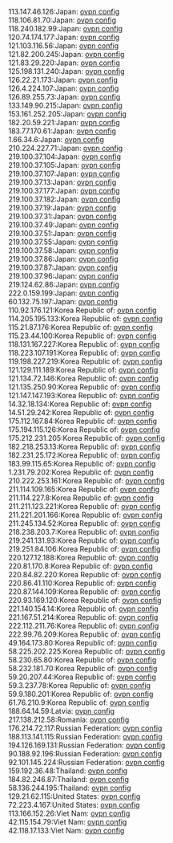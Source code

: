 113.147.46.126:Japan: [ovpn config](vpn/113_147_46_126.ovpn)  
118.106.81.70:Japan: [ovpn config](vpn/118_106_81_70.ovpn)  
118.240.182.99:Japan: [ovpn config](vpn/118_240_182_99.ovpn)  
120.74.174.177:Japan: [ovpn config](vpn/120_74_174_177.ovpn)  
121.103.116.56:Japan: [ovpn config](vpn/121_103_116_56.ovpn)  
121.82.200.245:Japan: [ovpn config](vpn/121_82_200_245.ovpn)  
121.83.29.220:Japan: [ovpn config](vpn/121_83_29_220.ovpn)  
125.198.131.240:Japan: [ovpn config](vpn/125_198_131_240.ovpn)  
126.22.21.173:Japan: [ovpn config](vpn/126_22_21_173.ovpn)  
126.4.224.107:Japan: [ovpn config](vpn/126_4_224_107.ovpn)  
126.89.255.73:Japan: [ovpn config](vpn/126_89_255_73.ovpn)  
133.149.90.215:Japan: [ovpn config](vpn/133_149_90_215.ovpn)  
153.161.252.205:Japan: [ovpn config](vpn/153_161_252_205.ovpn)  
182.20.59.221:Japan: [ovpn config](vpn/182_20_59_221.ovpn)  
183.77.170.61:Japan: [ovpn config](vpn/183_77_170_61.ovpn)  
1.66.34.6:Japan: [ovpn config](vpn/1_66_34_6.ovpn)  
210.224.227.71:Japan: [ovpn config](vpn/210_224_227_71.ovpn)  
219.100.37.104:Japan: [ovpn config](vpn/219_100_37_104.ovpn)  
219.100.37.105:Japan: [ovpn config](vpn/219_100_37_105.ovpn)  
219.100.37.107:Japan: [ovpn config](vpn/219_100_37_107.ovpn)  
219.100.37.13:Japan: [ovpn config](vpn/219_100_37_13.ovpn)  
219.100.37.177:Japan: [ovpn config](vpn/219_100_37_177.ovpn)  
219.100.37.182:Japan: [ovpn config](vpn/219_100_37_182.ovpn)  
219.100.37.19:Japan: [ovpn config](vpn/219_100_37_19.ovpn)  
219.100.37.31:Japan: [ovpn config](vpn/219_100_37_31.ovpn)  
219.100.37.49:Japan: [ovpn config](vpn/219_100_37_49.ovpn)  
219.100.37.51:Japan: [ovpn config](vpn/219_100_37_51.ovpn)  
219.100.37.55:Japan: [ovpn config](vpn/219_100_37_55.ovpn)  
219.100.37.58:Japan: [ovpn config](vpn/219_100_37_58.ovpn)  
219.100.37.86:Japan: [ovpn config](vpn/219_100_37_86.ovpn)  
219.100.37.87:Japan: [ovpn config](vpn/219_100_37_87.ovpn)  
219.100.37.96:Japan: [ovpn config](vpn/219_100_37_96.ovpn)  
219.124.62.86:Japan: [ovpn config](vpn/219_124_62_86.ovpn)  
222.0.159.199:Japan: [ovpn config](vpn/222_0_159_199.ovpn)  
60.132.75.197:Japan: [ovpn config](vpn/60_132_75_197.ovpn)  
110.92.176.121:Korea Republic of: [ovpn config](vpn/110_92_176_121.ovpn)  
114.205.195.133:Korea Republic of: [ovpn config](vpn/114_205_195_133.ovpn)  
115.21.87.176:Korea Republic of: [ovpn config](vpn/115_21_87_176.ovpn)  
115.23.44.100:Korea Republic of: [ovpn config](vpn/115_23_44_100.ovpn)  
118.131.167.227:Korea Republic of: [ovpn config](vpn/118_131_167_227.ovpn)  
118.223.107.191:Korea Republic of: [ovpn config](vpn/118_223_107_191.ovpn)  
119.198.227.219:Korea Republic of: [ovpn config](vpn/119_198_227_219.ovpn)  
121.129.111.189:Korea Republic of: [ovpn config](vpn/121_129_111_189.ovpn)  
121.134.72.146:Korea Republic of: [ovpn config](vpn/121_134_72_146.ovpn)  
121.135.250.90:Korea Republic of: [ovpn config](vpn/121_135_250_90.ovpn)  
121.147.147.193:Korea Republic of: [ovpn config](vpn/121_147_147_193.ovpn)  
14.32.18.134:Korea Republic of: [ovpn config](vpn/14_32_18_134.ovpn)  
14.51.29.242:Korea Republic of: [ovpn config](vpn/14_51_29_242.ovpn)  
175.112.167.84:Korea Republic of: [ovpn config](vpn/175_112_167_84.ovpn)  
175.194.115.126:Korea Republic of: [ovpn config](vpn/175_194_115_126.ovpn)  
175.212.231.205:Korea Republic of: [ovpn config](vpn/175_212_231_205.ovpn)  
182.218.253.13:Korea Republic of: [ovpn config](vpn/182_218_253_13.ovpn)  
182.231.25.172:Korea Republic of: [ovpn config](vpn/182_231_25_172.ovpn)  
183.99.115.65:Korea Republic of: [ovpn config](vpn/183_99_115_65.ovpn)  
1.231.79.202:Korea Republic of: [ovpn config](vpn/1_231_79_202.ovpn)  
210.222.253.161:Korea Republic of: [ovpn config](vpn/210_222_253_161.ovpn)  
211.114.109.165:Korea Republic of: [ovpn config](vpn/211_114_109_165.ovpn)  
211.114.227.8:Korea Republic of: [ovpn config](vpn/211_114_227_8.ovpn)  
211.211.123.221:Korea Republic of: [ovpn config](vpn/211_211_123_221.ovpn)  
211.221.201.166:Korea Republic of: [ovpn config](vpn/211_221_201_166.ovpn)  
211.245.134.52:Korea Republic of: [ovpn config](vpn/211_245_134_52.ovpn)  
218.238.203.7:Korea Republic of: [ovpn config](vpn/218_238_203_7.ovpn)  
219.241.131.93:Korea Republic of: [ovpn config](vpn/219_241_131_93.ovpn)  
219.251.84.106:Korea Republic of: [ovpn config](vpn/219_251_84_106.ovpn)  
220.127.12.188:Korea Republic of: [ovpn config](vpn/220_127_12_188.ovpn)  
220.81.170.8:Korea Republic of: [ovpn config](vpn/220_81_170_8.ovpn)  
220.84.82.220:Korea Republic of: [ovpn config](vpn/220_84_82_220.ovpn)  
220.86.41.110:Korea Republic of: [ovpn config](vpn/220_86_41_110.ovpn)  
220.87.144.109:Korea Republic of: [ovpn config](vpn/220_87_144_109.ovpn)  
220.93.169.120:Korea Republic of: [ovpn config](vpn/220_93_169_120.ovpn)  
221.140.154.14:Korea Republic of: [ovpn config](vpn/221_140_154_14.ovpn)  
221.167.51.214:Korea Republic of: [ovpn config](vpn/221_167_51_214.ovpn)  
222.112.211.76:Korea Republic of: [ovpn config](vpn/222_112_211_76.ovpn)  
222.99.76.209:Korea Republic of: [ovpn config](vpn/222_99_76_209.ovpn)  
49.164.173.80:Korea Republic of: [ovpn config](vpn/49_164_173_80.ovpn)  
58.225.202.225:Korea Republic of: [ovpn config](vpn/58_225_202_225.ovpn)  
58.230.65.80:Korea Republic of: [ovpn config](vpn/58_230_65_80.ovpn)  
58.232.181.70:Korea Republic of: [ovpn config](vpn/58_232_181_70.ovpn)  
59.20.207.44:Korea Republic of: [ovpn config](vpn/59_20_207_44.ovpn)  
59.3.237.78:Korea Republic of: [ovpn config](vpn/59_3_237_78.ovpn)  
59.9.180.201:Korea Republic of: [ovpn config](vpn/59_9_180_201.ovpn)  
61.76.210.9:Korea Republic of: [ovpn config](vpn/61_76_210_9.ovpn)  
188.64.14.59:Latvia: [ovpn config](vpn/188_64_14_59.ovpn)  
217.138.212.58:Romania: [ovpn config](vpn/217_138_212_58.ovpn)  
176.214.72.117:Russian Federation: [ovpn config](vpn/176_214_72_117.ovpn)  
188.113.141.115:Russian Federation: [ovpn config](vpn/188_113_141_115.ovpn)  
194.126.169.131:Russian Federation: [ovpn config](vpn/194_126_169_131.ovpn)  
90.188.92.196:Russian Federation: [ovpn config](vpn/90_188_92_196.ovpn)  
92.101.145.224:Russian Federation: [ovpn config](vpn/92_101_145_224.ovpn)  
159.192.36.48:Thailand: [ovpn config](vpn/159_192_36_48.ovpn)  
184.82.246.87:Thailand: [ovpn config](vpn/184_82_246_87.ovpn)  
58.136.244.195:Thailand: [ovpn config](vpn/58_136_244_195.ovpn)  
129.21.62.115:United States: [ovpn config](vpn/129_21_62_115.ovpn)  
72.223.4.167:United States: [ovpn config](vpn/72_223_4_167.ovpn)  
113.166.152.26:Viet Nam: [ovpn config](vpn/113_166_152_26.ovpn)  
42.115.154.79:Viet Nam: [ovpn config](vpn/42_115_154_79.ovpn)  
42.118.17.133:Viet Nam: [ovpn config](vpn/42_118_17_133.ovpn)  
